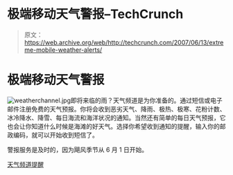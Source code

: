 # 极端移动天气警报–TechCrunch

> 原文：<https://web.archive.org/web/http://techcrunch.com/2007/06/13/extreme-mobile-weather-alerts/>

# 极端移动天气警报

![weatherchannel.jpg](img/f5f96339a4761719d32686af81136360.png)即将来临的雨？天气频道是为你准备的。通过短信或电子邮件注册免费的天气预报。你将会收到恶劣天气、降雨、极热、极寒、花粉计数、冰冷降水、降雪、每日海流和海洋状况的通知。当然还有简单的每日天气预报，它也会让你知道什么时候是海滩的好天气。选择你希望收到通知的提醒，输入你的邮政编码，就可以开始收到短信了。

警报服务是及时的，因为飓风季节从 6 月 1 日开始。

[天气频道提醒](https://web.archive.org/web/20210228224815/http://www.weather.com/alerts)